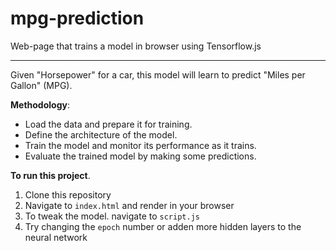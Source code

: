 # mpg-prediction
Web-page that trains a model in browser using Tensorflow.js
***
Given "Horsepower" for a car, this model will learn to predict "Miles per Gallon" (MPG).

**Methodology**:
- Load the data and prepare it for training.
- Define the architecture of the model.
- Train the model and monitor its performance as it trains.
- Evaluate the trained model by making some predictions.

**To run this project**.
1. Clone this repository
2. Navigate to `index.html` and render in your browser
3. To tweak the model. navigate to `script.js`
4. Try changing the `epoch` number or adden more hidden layers to the neural network


